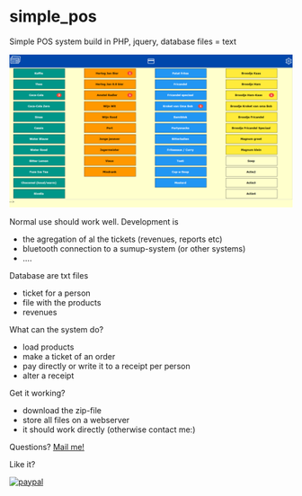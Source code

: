 # simple_pos
Simple POS system build in PHP, jquery, database files = text

![Screenshot](screenshot1.png)

Normal use should work well. 
Development is 
- the agregation of al the tickets (revenues, reports etc)
- bluetooth connection to a sumup-system (or other systems)
- ....

Database are txt files
- ticket for a person
- file with the products
- revenues

What can the system do?
- load products
- make a ticket of an order
- pay directly or write it to a receipt per person
- alter a receipt

Get it working?
- download the zip-file
- store all files on a webserver
- it should work directly (otherwise contact me:)

Questions? [Mail me!](mailto:venes@live.nl)

Like it?

[![paypal](https://www.paypalobjects.com/en_US/i/btn/btn_donateCC_LG.gif)](https://www.paypal.com/cgi-bin/webscr?cmd=_s-xclick&hosted_button_id=8EPHSVYWBASF8)


